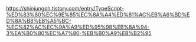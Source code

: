 https://shinjungoh.tistory.com/entry/TypeScript-%ED%83%80%EC%9E%85%EC%8A%A4%ED%81%AC%EB%A6%BD%ED%8A%B8%EB%A5%BC-%EC%82%AC%EC%9A%A9%ED%95%98%EB%8A%94-3%EA%B0%80%EC%A7%80-%EB%B0%A9%EB%B2%95
